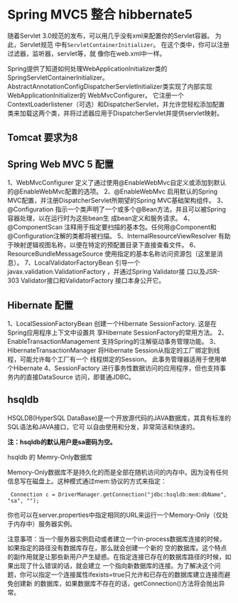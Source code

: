 # Spring MVC5 整合 hibbernate5

   随着Servlet 3.0规范的发布，可以用几乎没有xml来配置你的Servlet容器。 为此，Servlet规范
   中有`ServletContainerInitializer`。 在这个类中，你可以注册过滤器，监听器，servlet等，就
   像你在web.xml中一样。
   
   
Spring提供了知道如何处理WebApplicationInitializer类的SpringServletContainerInitializer。
AbstractAnnotationConfigDispatcherServletInitializer类实现了内部实现WebApplicationInitializer的
WebMvcConfigurer。 它注册一个ContextLoaderlistener（可选）和DispatcherServlet，并允许您轻松添加配置
类来加载这两个类，并将过滤器应用于DispatcherServlet并提供servlet映射。

## Tomcat 要求为8

## Spring Web MVC 5 配置

1、WebMvcConfigurer 定义了通过使用@EnableWebMvc自定义或添加到默认的@EnableWebMvc配置的选项。
2、@EnableWebMvc 启用默认的Spring MVC配置，并注册DispatcherServlet所期望的Spring MVC基础架构组件。
3、@Configuration 指示一个类声明了一个或多个@Bean方法，并且可以被Spring容器处理，以在运行时为这些bean生
成bean定义和服务请求。
4、@ComponentScan 注释用于指定要扫描的基本包。任何用@Component和@Configuration注解的类都将被扫描。
5、InternalResourceViewResolver 有助于映射逻辑视图名称，以便在特定的预配置目录下直接查看文件。
6、ResourceBundleMessageSource 使用指定的基本名称访问资源包（这里是消息）。
7、LocalValidatorFactoryBean 引导一个javax.validation.ValidationFactory ，并通过Spring Validator接
口以及JSR-303 Validator接口和ValidatorFactory 接口本身公开它。

## Hibernate 配置

1、LocalSessionFactoryBean 创建一个Hibernate SessionFactory. 这是在Spring应用程序上下文中设置共
享Hibernate SessionFactory的常用方法。
2、EnableTransactionManagement 支持Spring的注解驱动事务管理功能。
3、HibernateTransactionManager 将Hibernate Session从指定的工厂绑定到线程，可能允许每个工厂有一个
线程绑定的Session。 此事务管理器适用于使用单个Hibernate
4、SessionFactory 进行事务性数据访问的应用程序，但也支持事务内的直接DataSource 访问，即普通JDBC。


## hsqldb

HSQLDB(HyperSQL DataBase)是一个开放源代码的JAVA数据库，其具有标准的SQL语法和JAVA接口，它可
以自由使用和分发，非常简洁和快速的。

**注：hsqldb的默认用户是sa密码为空。**

hsqldb 的 Memry-Only数据库

Memory-Only数据库不是持久化的而是全部在随机访问的内存中。因为没有任何信息写在磁盘上。这种模式通过mem:协议的方式来指定：
```$xslt
 Connection c = DriverManager.getConnection("jdbc:hsqldb:mem:dbName", "sa", "");
```
       
你也可以在server.properties中指定相同的URL来运行一个Memory-Only（仅处于内存中）服务器实例。

注意事项：当一个服务器实例启动或者建立一个in-process数据库连接的时候，如果指定的路径没有数据库存在，那么就会创建一个新的
空的数据库。这个特点的副作用就是让那些新用户产生疑惑。在指定连接已存在的数据库路径的时候，如果出现了什么错误的话，就会建立
一个指向新数据库的连接。为了解决这个问题，你可以指定一个连接属性ifexists=true只允许和已存在的数据库建立连接而避免创建新
的数据库，如果数据库不存在的话，getConnection()方法将会抛出异常。